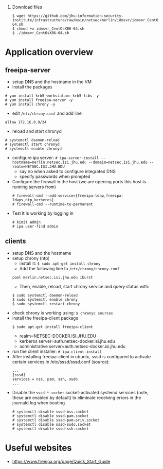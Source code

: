 1. Download files
    ```
    $ wget https://github.com/jhu-information-security-institute/infrastructure/raw/main/netsec/merlin/idmsvr/idmsvr_CentOsX86-64.sh
    $ chmod +x idmsvr_CentOsX86-64.sh
    $ ./idmsvr_CentOsX86-64.sh
    ```
# Application overview
## freeipa-server
* setup DNS and the hostname in the VM
* install the packages
```
# yum install krb5-workstation krb5-libs -y
# yum install freeipa-server -y
# yum install chrony -y
```
* edit `/etc/chrony.conf` and add line
```
allow 172.16.0.0/24
```
* reload and start chronyd
```
# systemctl daemon-reload
# systemctl start chronyd
# systemctl enable chronyd
```
* configure ipa server: `# ipa-server-install --hostname=merlin.netsec.isi.jhu.edu --domain=netsec.isi.jhu.edu --realm=NETSEC.ISI.JHU.EDU`
    * say no when asked to configure integrated DNS
    * specify passwords when prompted
* Configure the firewall in the host (we are opening ports this host is running servers from)
    ```
    # firewall-cmd --add-service={freeipa-ldap,freeipa-ldaps,ntp,kerberos}
    # firewall-cmd --runtime-to-permanent
    ```
* Test it is working by logging in
    ```
    # kinit admin
    # ipa user-find admin
    ```
## clients
* setup DNS and the hostname
* setup chrony (ntp)
    * install it: `$ sudo apt-get install chrony`
    * Add the following line to `/etc/chrony/chrony.conf`
    ```
    pool merlin.netsec.isi.jhu.edu iburst
    ```
    * Then, enable, reload, start chrony service and query status with:
    ```
    $ sudo systemctl daemon-reload
    $ sudo systemctl enable chrony
    $ sudo systemctl restart chrony
    ```
* check chrony is working using: `$ chronyc sources`
* install the freeipa-client package
    ```
    $ sudo apt-get install freeipa-client
    ```
    * realm=NETSEC-DOCKER.ISI.JHU.EDU
    * kerberos server=auth.netsec-docker.isi.jhu.edu
    * administrative server=auth.netsec-docker.isi.jhu.edu
* run the client installer: `# ipa-client-install`
* After installing freeipa-client in ubuntu, sssd is configured to activate certain
services in /etc/sssd/sssd.conf (source):
    ```
    ...
    [sssd]
    services = nss, pam, ssh, sudo
    ...
    ```
* Disable the `sssd-*.socket` socket-activated systemd services (note, these are enabled by default) to eliminate receiving errors in the journald log when booting
    ```
    # systemctl disable sssd-nss.socket
    # systemctl disable sssd-pam.socket
    # systemctl disable sssd-pam-priv.socket
    # systemctl disable sssd-sudo.socket
    # systemctl disable sssd-ssh.socket
    ```
# Useful websites
* https://www.freeipa.org/page/Quick_Start_Guide

